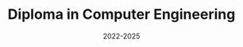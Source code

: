 ---
title: Diploma in Computer Engineering
location: Pune, India
institute: Ajeenkya DY Patil School of Engineering
date: 2022-2025
tags: ["Diploma", "Computer Engineering", "Programming"]
---